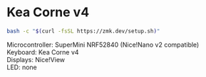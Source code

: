 # Kea Corne v4

```sh
bash -c "$(curl -fsSL https://zmk.dev/setup.sh)"
```

Microcontroller: SuperMini NRF52840 (Nice!Nano v2 compatible)  
Keyboard: Kea Corne v4  
Displays: Nice!View  
LED: none
